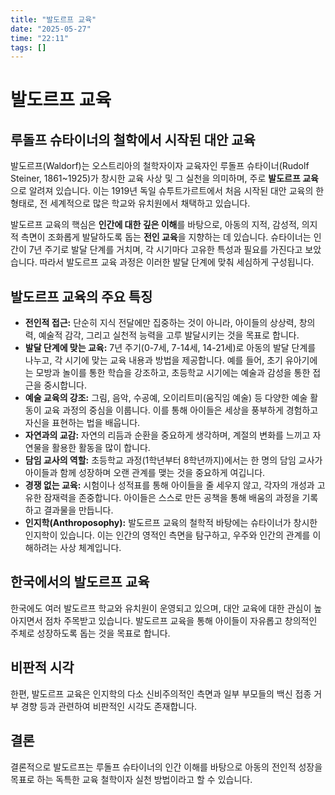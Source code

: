 ```yaml
---
title: "발도르프 교육"
date: "2025-05-27"
time: "22:11"
tags: []
---
```


# 발도르프 교육

## 루돌프 슈타이너의 철학에서 시작된 대안 교육

발도르프(Waldorf)는 오스트리아의 철학자이자 교육자인 루돌프 슈타이너(Rudolf Steiner, 1861~1925)가 창시한 교육 사상 및 그 실천을 의미하며, 주로 **발도르프 교육**으로 알려져 있습니다. 이는 1919년 독일 슈투트가르트에서 처음 시작된 대안 교육의 한 형태로, 전 세계적으로 많은 학교와 유치원에서 채택하고 있습니다.

발도르프 교육의 핵심은 **인간에 대한 깊은 이해**를 바탕으로, 아동의 지적, 감성적, 의지적 측면이 조화롭게 발달하도록 돕는 **전인 교육**을 지향하는 데 있습니다. 슈타이너는 인간이 7년 주기로 발달 단계를 거치며, 각 시기마다 고유한 특성과 필요를 가진다고 보았습니다. 따라서 발도르프 교육 과정은 이러한 발달 단계에 맞춰 세심하게 구성됩니다.

## 발도르프 교육의 주요 특징

-   **전인적 접근:** 단순히 지식 전달에만 집중하는 것이 아니라, 아이들의 상상력, 창의력, 예술적 감각, 그리고 실천적 능력을 고루 발달시키는 것을 목표로 합니다.
-   **발달 단계에 맞는 교육:** 7년 주기(0-7세, 7-14세, 14-21세)로 아동의 발달 단계를 나누고, 각 시기에 맞는 교육 내용과 방법을 제공합니다. 예를 들어, 초기 유아기에는 모방과 놀이를 통한 학습을 강조하고, 초등학교 시기에는 예술과 감성을 통한 접근을 중시합니다.
-   **예술 교육의 강조:** 그림, 음악, 수공예, 오이리트미(움직임 예술) 등 다양한 예술 활동이 교육 과정의 중심을 이룹니다. 이를 통해 아이들은 세상을 풍부하게 경험하고 자신을 표현하는 법을 배웁니다.
-   **자연과의 교감:** 자연의 리듬과 순환을 중요하게 생각하며, 계절의 변화를 느끼고 자연물을 활용한 활동을 많이 합니다.
-   **담임 교사의 역할:** 초등학교 과정(1학년부터 8학년까지)에서는 한 명의 담임 교사가 아이들과 함께 성장하며 오랜 관계를 맺는 것을 중요하게 여깁니다.
-   **경쟁 없는 교육:** 시험이나 성적표를 통해 아이들을 줄 세우지 않고, 각자의 개성과 고유한 잠재력을 존중합니다. 아이들은 스스로 만든 공책을 통해 배움의 과정을 기록하고 결과물을 만듭니다.
-   **인지학(Anthroposophy):** 발도르프 교육의 철학적 바탕에는 슈타이너가 창시한 인지학이 있습니다. 이는 인간의 영적인 측면을 탐구하고, 우주와 인간의 관계를 이해하려는 사상 체계입니다.

## 한국에서의 발도르프 교육

한국에도 여러 발도르프 학교와 유치원이 운영되고 있으며, 대안 교육에 대한 관심이 높아지면서 점차 주목받고 있습니다. 발도르프 교육을 통해 아이들이 자유롭고 창의적인 주체로 성장하도록 돕는 것을 목표로 합니다.

## 비판적 시각

한편, 발도르프 교육은 인지학의 다소 신비주의적인 측면과 일부 부모들의 백신 접종 거부 경향 등과 관련하여 비판적인 시각도 존재합니다.

## 결론

결론적으로 발도르프는 루돌프 슈타이너의 인간 이해를 바탕으로 아동의 전인적 성장을 목표로 하는 독특한 교육 철학이자 실천 방법이라고 할 수 있습니다.
```
